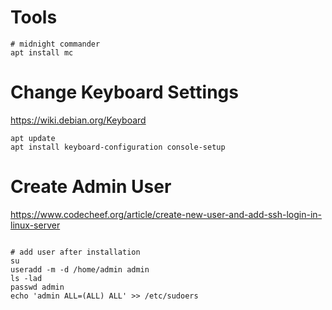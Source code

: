 # Tools

```
# midnight commander
apt install mc 
```


# Change Keyboard Settings

https://wiki.debian.org/Keyboard

```
apt update
apt install keyboard-configuration console-setup

```

# Create Admin User

https://www.codecheef.org/article/create-new-user-and-add-ssh-login-in-linux-server

```

# add user after installation
su
useradd -m -d /home/admin admin
ls -lad
passwd admin
echo 'admin ALL=(ALL) ALL' >> /etc/sudoers

```